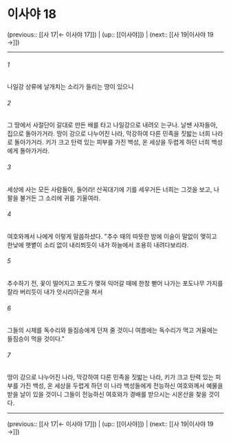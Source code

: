 # 이사야 18

(previous:: [[사 17|← 이사야 17]]) | (up:: [[이사야]]) | (next:: [[사 19|이사야 19 →]])

***




###### 1 

나일강 상류에 날개치는 소리가 들리는 땅이 있으니 



###### 2 

그 땅에서 사절단이 갈대로 만든 배를 타고 나일강으로 내려오 는구나. 날쌘 사자들아, 집으로 돌아가거라. 땅이 강으로 나누어진 나라, 막강하여 다른 민족을 짓밟는 너희 나라로 돌아가거라. 키가 크고 탄력 있는 피부를 가진 백성, 온 세상을 두렵게 하던 너희 백성에게 돌아가거라. 



###### 3 

세상에 사는 모든 사람들아, 들어라! 산꼭대기에 기를 세우거든 너희는 그것을 보고, 나팔을 불거든 그 소리에 귀를 기울여라. 



###### 4 

여호와께서 나에게 이렇게 말씀하셨다. "추수 때의 따뜻한 밤에 이슬이 말없이 맺히고 한낮에 햇볕이 소리 없이 내리쬐듯이 내가 하늘에서 조용히 내려다보리라. 



###### 5 

추수하기 전, 꽃이 떨어지고 포도가 맺혀 익어갈 때에 한창 뻗어 나가는 포도나무 가지를 잘라 버리듯이 내가 앗시리아군을 쳐서 



###### 6 

그들의 시체를 독수리와 들짐승에게 던져 줄 것이니 여름에는 독수리가 먹고 겨울에는 들짐승이 먹을 것이다." 



###### 7 

땅이 강으로 나누어진 나라, 막강하여 다른 민족을 짓밟는 나라, 키가 크고 탄력 있는 피부를 가진 백성, 온 세상을 두렵게 하던 이 나라 백성들에게 전능하신 여호와께서 예물을 받을 날이 있을 것이니 그들이 전능하신 여호와가 경배를 받으시는 시온산을 찾을 것이다.

***

(previous:: [[사 17|← 이사야 17]]) | (up:: [[이사야]]) | (next:: [[사 19|이사야 19 →]])
